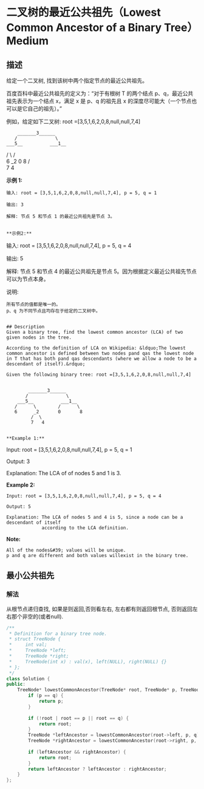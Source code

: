 # 二叉树的最近公共祖先（Lowest Common Ancestor of a Binary Tree）Medium
## 描述
给定一个二叉树, 找到该树中两个指定节点的最近公共祖先。

百度百科中最近公共祖先的定义为：&ldquo;对于有根树 T 的两个结点 p、q，最近公共祖先表示为一个结点 x，满足 x 是 p、q 的祖先且 x 的深度尽可能大（一个节点也可以是它自己的祖先）。&rdquo;

例如，给定如下二叉树: root =[3,5,1,6,2,0,8,null,null,7,4]

        _______3______
       /              \
    ___5__          ___1__
   /      \        /      \
   6      _2       0       8
         /  \
         7   4


**示例 1:**
```
输入: root = [3,5,1,6,2,0,8,null,null,7,4], p = 5, q = 1

输出: 3

解释: 节点 5 和节点 1 的最近公共祖先是节点 3。


**示例2:**
```
输入: root = [3,5,1,6,2,0,8,null,null,7,4], p = 5, q = 4

输出: 5

解释: 节点 5 和节点 4 的最近公共祖先是节点 5。因为根据定义最近公共祖先节点可以为节点本身。


说明:


	所有节点的值都是唯一的。
	p、q 为不同节点且均存在于给定的二叉树中。
```

## Description
Given a binary tree, find the lowest common ancestor (LCA) of two given nodes in the tree.

According to the definition of LCA on Wikipedia: &ldquo;The lowest common ancestor is defined between two nodes pand qas the lowest node in T that has both pand qas descendants (where we allow a node to be a descendant of itself).&rdquo;

Given the following binary tree: root =[3,5,1,6,2,0,8,null,null,7,4]


        _______3______
       /              \
    ___5__          ___1__
   /      \        /      \
   6      _2       0       8
         /  \
         7   4


**Example 1:**
```
Input: root = [3,5,1,6,2,0,8,null,null,7,4], p = 5, q = 1

Output: 3

Explanation: The LCA of of nodes 5 and 1 is 3.


**Example 2:**
```
Input: root = [3,5,1,6,2,0,8,null,null,7,4], p = 5, q = 4

Output: 5

Explanation: The LCA of nodes 5 and 4 is 5, since a node can be a descendant of itself
             according to the LCA definition.
```
**Note:**



	All of the nodes&#39; values will be unique.
	p and q are different and both values willexist in the binary tree.



## 最小公共祖先
### 解法
从根节点递归查找, 如果是则返回,否则看左右, 左右都有则返回根节点, 否则返回左右那个非空的(或者null).
```c++
/**
 * Definition for a binary tree node.
 * struct TreeNode {
 *     int val;
 *     TreeNode *left;
 *     TreeNode *right;
 *     TreeNode(int x) : val(x), left(NULL), right(NULL) {}
 * };
 */
class Solution {
public:
    TreeNode* lowestCommonAncestor(TreeNode* root, TreeNode* p, TreeNode* q) {
        if (p == q) {
            return p;
        }
        
        if (!root | root == p || root == q) {
            return root;
        }
        TreeNode *leftAncestor = lowestCommonAncestor(root->left, p, q);
        TreeNode *rightAncestor = lowestCommonAncestor(root->right, p, q);
        
        if (leftAncestor && rightAncestor) {
            return root;
        }
        return leftAncestor ? leftAncestor : rightAncestor;
    }
};
```